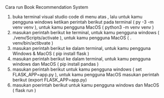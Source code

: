Cara run Book Recommendation System

1. buka terminal visual studio code di menu atas
, lalu untuk kamu pengguna windows ketikan perintah berikut pada terminal ( py -3 -m venv venv ), untuk kamu pengguna MacOS ( python3 -m venv venv )
2. masukan perintah berikut ke terminal, untuk kamu pengguna windows ( ./venv/Scripts/activate ), untuk kamu pengguna MacOS ( . venv/bin/actibvate )
3. masukan perintah berikut ke dalam terminal, untuk kamu pengguna Windows & MacOS ( pip install flask )
4. masukan perintah berikut ke dalam terminal, untuk kamu pengguna windows dan MacOS ( pip install pandas )
5. masukan perintah berikut untuk kamu pengguna windows ( set FLASK_APP=app.py ), untuk kamu pengguna MacOS masukan perintah berikut (export FLASK_APP=app.py)
6. masukan poerintah berikut untuk kamu pengguna windows dan MacOS ( flask run )
